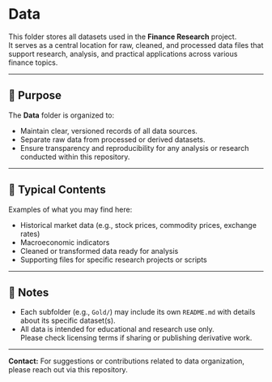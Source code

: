 # Data

This folder stores all datasets used in the **Finance Research** project.  
It serves as a central location for raw, cleaned, and processed data files that support research, analysis, and practical applications across various finance topics.

---

## 📂 Purpose

The **Data** folder is organized to:
- Maintain clear, versioned records of all data sources.
- Separate raw data from processed or derived datasets.
- Ensure transparency and reproducibility for any analysis or research conducted within this repository.

---

## 📁 Typical Contents

Examples of what you may find here:
- Historical market data (e.g., stock prices, commodity prices, exchange rates)
- Macroeconomic indicators
- Cleaned or transformed data ready for analysis
- Supporting files for specific research projects or scripts

---

## 📌 Notes

- Each subfolder (e.g., `Gold/`) may include its own `README.md` with details about its specific dataset(s).
- All data is intended for educational and research use only.  
  Please check licensing terms if sharing or publishing derivative work.

---

**Contact:** For suggestions or contributions related to data organization, please reach out via this repository.
